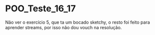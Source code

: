 # POO_Teste_16_17

Não ver o exercício 5, que ta um bocado sketchy, o resto foi feito para aprender streams, por isso não dou vouch na resolução.
